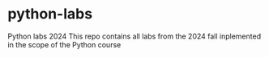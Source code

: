 # python-labs
Python labs 2024
This repo contains all labs from the 2024 fall inplemented in the scope of the Python course
